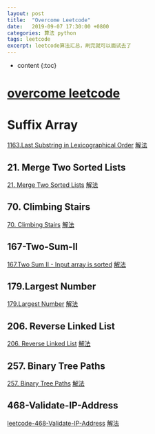 ```yaml
---
layout: post
title:  "Overcome Leetcode"
date:   2019-09-07 17:30:00 +0800
categories: 算法 python
tags: leetcode
excerpt: leetcode算法汇总，刷完就可以面试去了
---
```

* content
{:toc}

# [overcome leetcode](https://leetcode.com/problemset/all/)

# Suffix Array
[1163.Last Substring in Lexicographical Order](https://leetcode.com/problems/last-substring-in-lexicographical-order/)
[解法](http://jaccorot.github.io/2020/07/10/ARTS-007/)



## 21. Merge Two Sorted Lists
[21. Merge Two Sorted Lists](https://leetcode.com/problems/merge-two-sorted-lists/)
[解法](http://jaccorot.github.io/2020/06/26/ARTS-005/)

## 70. Climbing Stairs
[70. Climbing Stairs](https://leetcode-cn.com/problems/climbing-stairs/)
[解法](http://jaccorot.github.io/2020/09/01/ARTS-012/)


## 167-Two-Sum-II
[167.Two Sum II - Input array is sorted](https://leetcode.com/problems/two-sum-ii-input-array-is-sorted/)
[解法](http://jaccorot.github.io/2020/06/05/ARTS-002/)


## 179.Largest Number
[179.Largest Number](https://leetcode.com/problems/largest-number/)
[解法](http://jaccorot.github.io/2020/06/26/ARTS-005/)

## 206. Reverse Linked List
[206. Reverse Linked List](https://leetcode.com/problems/reverse-linked-list/submissions/)
[解法](http://jaccorot.github.io/2020/07/03/ARTS-006/)

## 257. Binary Tree Paths
[257. Binary Tree Paths](https://leetcode-cn.com/problems/binary-tree-paths/)
[解法](http://jaccorot.github.io/2020/09/01/ARTS-012/)

## 468-Validate-IP-Address
[leetcode-468-Validate-IP-Address](https://leetcode.com/problems/validate-ip-address/)
[解法](http://jaccorot.github.io/2020/05/27/ARTS-001/)

